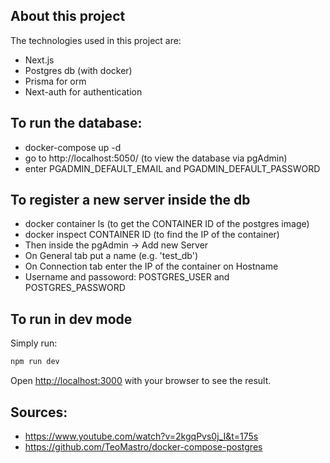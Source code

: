 ## About this project
The technologies used in this project are:
- Next.js
- Postgres db (with docker)
- Prisma for orm
- Next-auth for authentication

## To run the database:
- docker-compose up -d
- go to http://localhost:5050/ (to view the database via pgAdmin)
- enter PGADMIN_DEFAULT_EMAIL and PGADMIN_DEFAULT_PASSWORD

## To register a new server inside the db
- docker container ls (to get the CONTAINER ID of the postgres image)
- docker inspect CONTAINER ID (to find the IP of the container)
- Then inside the pgAdmin -> Add new Server
- On General tab put a name (e.g. 'test_db')
- On Connection tab enter the IP of the container on Hostname
- Username and passoword: POSTGRES_USER and POSTGRES_PASSWORD

## To run in dev mode

Simply run:

```bash
npm run dev
```

Open [http://localhost:3000](http://localhost:3000) with your browser to see the result.

## Sources:
- https://www.youtube.com/watch?v=2kgqPvs0j_I&t=175s
- https://github.com/TeoMastro/docker-compose-postgres
